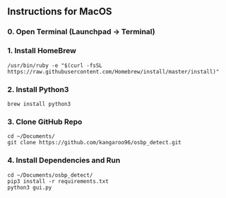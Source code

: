 ## Instructions for MacOS

### 0. Open Terminal (Launchpad -> Terminal)

### 1. Install HomeBrew
```
/usr/bin/ruby -e "$(curl -fsSL https://raw.githubusercontent.com/Homebrew/install/master/install)"
```

### 2. Install Python3
```
brew install python3
```

### 3. Clone GitHub Repo
```
cd ~/Documents/
git clone https://github.com/kangaroo96/osbp_detect.git
```

### 4. Install Dependencies and Run
```
cd ~/Documents/osbp_detect/
pip3 install -r requirements.txt 
python3 gui.py
```

